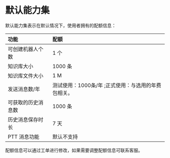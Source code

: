 # 默认能力集
默认能力集表示在默认情况下，使用者拥有的配额信息：

|功能|配额|
|:-----|:-----|
|可创建机器人个数|	1 个|
|知识库大小|	1000 条|
|知识库文件大小|	1 M|
|发送消息数/年|测试使用：1000条/年 ;正式使用：与选用的年费包相关。|
|可获取的历史消息数|	1000 条|
|历史消息保存时长|	7 天|
|PTT 消息功能|	默认不支持|
配额信息可以通过工单进行修改，如果需要调整配额信息可联系客服。
